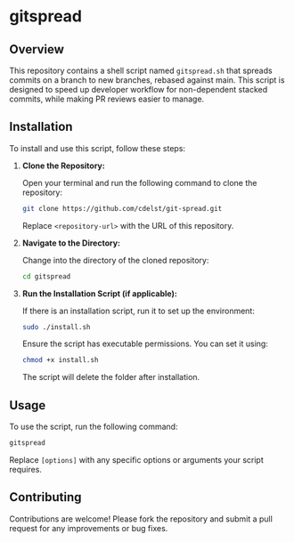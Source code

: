# gitspread
## Overview

This repository contains a shell script named `gitspread.sh` that spreads commits on a branch to new branches, rebased against main. This script is designed to speed up developer workflow for non-dependent stacked commits, while making PR reviews easier to manage.

## Installation

To install and use this script, follow these steps:

1. **Clone the Repository:**

   Open your terminal and run the following command to clone the repository:

   ```bash
   git clone https://github.com/cdelst/git-spread.git
   ```

   Replace `<repository-url>` with the URL of this repository.

2. **Navigate to the Directory:**

   Change into the directory of the cloned repository:

   ```bash
   cd gitspread
   ```

3. **Run the Installation Script (if applicable):**

   If there is an installation script, run it to set up the environment:

   ```bash
   sudo ./install.sh
   ```

   Ensure the script has executable permissions. You can set it using:

   ```bash
   chmod +x install.sh
   ```
   
   The script will delete the folder after installation.
   
## Usage

To use the script, run the following command:

```bash
gitspread
```

Replace `[options]` with any specific options or arguments your script requires.

## Contributing

Contributions are welcome! Please fork the repository and submit a pull request for any improvements or bug fixes.
